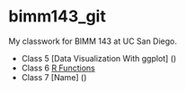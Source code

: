 # bimm143_git
My classwork for BIMM 143 at UC San Diego.

- Class 5 [Data Visualization With ggplot] ()
- Class 6 [R Functions]()
- Class 7 [Name] ()

